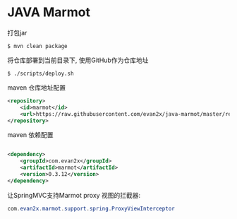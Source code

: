 # JAVA Marmot

打包jar

```shell
$ mvn clean package
```

将仓库部署到当前目录下, 使用GitHub作为仓库地址

```shell
$ ./scripts/deploy.sh
```

maven 仓库地址配置

```xml
<repository>
    <id>marmot</id>
    <url>https://raw.githubusercontent.com/evan2x/java-marmot/master/repository</url>
</repository>
```

maven 依赖配置

```xml

<dependency>
    <groupId>com.evan2x</groupId>
    <artifactId>marmot</artifactId>
    <version>0.3.12</version>
</dependency>
```

让SpringMVC支持Marmot proxy 视图的拦截器:

```java
com.evan2x.marmot.support.spring.ProxyViewInterceptor
```
